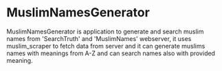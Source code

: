 # MuslimNamesGenerator
MuslimNamesGenerator is application to generate and search muslim names from 'SearchTruth' and 'MuslimNames' webserver, it uses muslim_scraper to fetch data from server and it can generate muslims names with meanings from A-Z and can search names also with provided meaning. 
